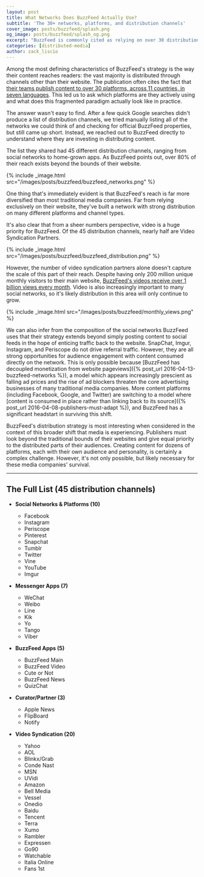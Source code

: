 ```yaml
---
layout: post
title: What Networks Does BuzzFeed Actually Use?
subtitle: 'The 30+ networks, platforms, and distribution channels'
cover_image: posts/buzzfeed/splash.png
og_image: posts/buzzfeed/splash_og.png
excerpt: "BuzzFeed is commonly cited as relying on over 30 distribution channels ranging from social networks to custom apps to reach its large, fragmented audience. Here are the platforms they actually use."
categories: [distributed-media]
author: zack_liscio
---
```


Among the most defining characteristics of BuzzFeed's strategy is the way their content reaches readers: the vast majority is distributed through channels other than their website. The publication often cites the fact that [their teams publish content to over 30 platforms, across 11 countries, in seven languages](http://www.buzzfeed.com/daozers/how-buzzfeed-thinks-about-data-and-some-charts-too). This led us to ask which platforms are they actively using and what does this fragmented paradigm actually look like in practice.

The answer wasn't easy to find. After a few quick Google searches didn't produce a list of distribution channels, we tried manually listing all of the networks we could think of and checking for official BuzzFeed properties, but still came up short. Instead, we reached out to BuzzFeed directly to understand where they are investing in distributing content.

The list they shared had 45 different distribution channels, ranging from social networks to home-grown apps. As BuzzFeed points out, over 80% of their reach exists beyond the bounds of their website.

{% include _image.html src="/images/posts/buzzfeed/buzzfeed_networks.png" %}

One thing that's immediately evident is that BuzzFeed's reach is far more diversified than most traditional media companies. Far from relying exclusively on their website, they've built a network with strong distribution on many different platforms and channel types.

It's also clear that from a sheer numbers perspective, video is a huge priority for BuzzFeed. Of the 45 distribution channels, nearly half are Video Syndication Partners. 

{% include _image.html src="/images/posts/buzzfeed/buzzfeed_distribution.png" %}

However, the number of video syndication partners alone doesn't capture the scale of this part of their reach. Despite having only 200 million unique monthly visitors to their main website, [BuzzFeed's videos receive over 1 billion views every month](http://www.buzzfeed.com/advertise/resources/overview). Video is also increasingly important to many social networks, so it's likely distribution in this area will only continue to grow.

{% include _image.html src="/images/posts/buzzfeed/monthly_views.png" %}

We can also infer from the composition of the social networks BuzzFeed uses that their strategy extends beyond simply posting content to social feeds in the hope of enticing traffic back to the website. SnapChat, Imgur, Instagram, and Periscope do not drive referral traffic. However, they are all strong opportunities for audience engagement with content consumed directly on the network. This is only possible because [BuzzFeed has decoupled monetization from website pageviews]({% post_url 2016-04-13-buzzfeed-networks %}), a model which appears increasingly prescient as falling ad prices and the rise of ad blockers threaten the core advertising businesses of many traditional media companies. More content platforms (including Facebook, Google, and Twitter) are switching to a model where [content is consumed in place rather than linking back to its source]({% post_url 2016-04-08-publishers-must-adapt %}), and BuzzFeed has a significant headstart in surviving this shift.

BuzzFeed's distribution strategy is most interesting when considered in the context of this broader shift that media is experiencing. Publishers must look beyond the traditional bounds of their websites and give equal priority to the distributed parts of their audiences. Creating content for dozens of platforms, each with their own audience and personality, is certainly a complex challenge. However, it's not only possible, but likely necessary for these media companies' survival.

-----

## The Full List (45 distribution channels)

* **Social Networks & Platforms (10)**
	* Facebook
	* Instagram
	* Periscope
	* Pinterest
	* Snapchat
	* Tumblr
	* Twitter
	* Vine
	* YouTube
	* Imgur

* **Messenger Apps (7)**
	* WeChat
	* Weibo
	* Line
	* Kik
	* Yo
	* Tango
	* Viber

* **BuzzFeed Apps (5)**
	* BuzzFeed Main
	* BuzzFeed Video
	* Cute or Not
	* BuzzFeed News
	* QuizChat

* **Curator/Partner (3)**
	* Apple News
	* FlipBoard
	* Notify

* **Video Syndication (20)**
	* Yahoo
	* AOL
	* Blinkx/Grab
	* Conde Nast
	* MSN
	* UVidi
	* Amazon
	* Bell Media
	* Vessel
	* Onedio
	* Baidu
	* Tencent
	* Terra
	* Xumo
	* Rambler
	* Expressen
	* Go90
	* Watchable
	* Italia Online
	* Fans 1st
